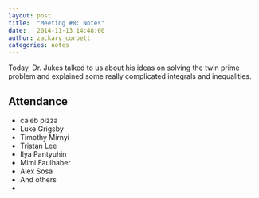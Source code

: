 ```yaml
---
layout: post
title:  "Meeting #8: Notes"
date:   2014-11-13 14:48:00
author: zackary_corbett
categories: notes
---
```


Today, Dr. Jukes talked to us about his ideas on solving the twin prime problem and explained some really complicated integrals and inequalities.

## Attendance

* caleb pizza
* Luke Grigsby
* Timothy Mirnyi
* Tristan Lee
* Ilya Pantyuhin
* Mimi Faulhaber
* Alex Sosa
* And others
* 